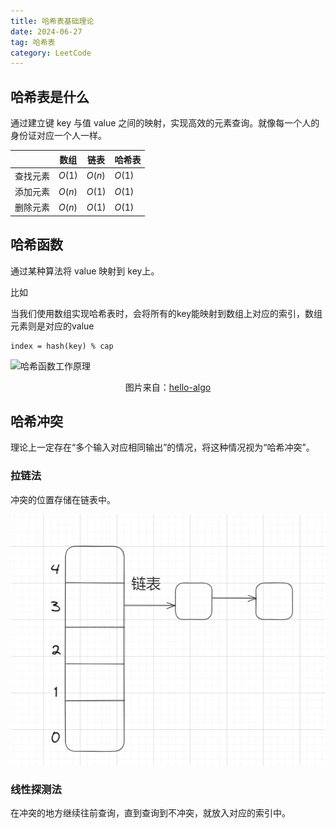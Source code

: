 ```yaml
---
title: 哈希表基础理论
date: 2024-06-27
tag: 哈希表
category: LeetCode
---
```




## 哈希表是什么

通过建立键 key 与值 value 之间的映射，实现高效的元素查询。就像每一个人的身份证对应一个人一样。



|          | 数组   | 链表   | 哈希表 |
| -------- | ------ | ------ | ------ |
| 查找元素 | $O(1)$ | $O(n)$ | $O(1)$ |
| 添加元素 | $O(n)$ | $O(1)$ | $O(1)$ |
| 删除元素 | $O(n)$ | $O(1)$ | $O(1)$ |

## 哈希函数

通过某种算法将 value 映射到 key上。

比如

当我们使用数组实现哈希表时，会将所有的key能映射到数组上对应的索引，数组元素则是对应的value

```
index = hash(key) % cap
```

![哈希函数工作原理](https://www.hello-algo.com/chapter_hashing/hash_map.assets/hash_function.png)

<p style="text-align:center">图片来自：<a href="https://www.hello-algo.com/chapter_hashing/hash_map/#612">hello-algo</a></p>

## 哈希冲突

理论上一定存在“多个输入对应相同输出”的情况，将这种情况视为“哈希冲突”。



### 拉链法

冲突的位置存储在链表中。

![image-20240627005256615](./%E5%93%88%E5%B8%8C%E8%A1%A8%E5%9F%BA%E7%A1%80%E7%90%86%E8%AE%BA.assets/image-20240627005256615.png)

###  线性探测法

在冲突的地方继续往前查询，直到查询到不冲突，就放入对应的索引中。
